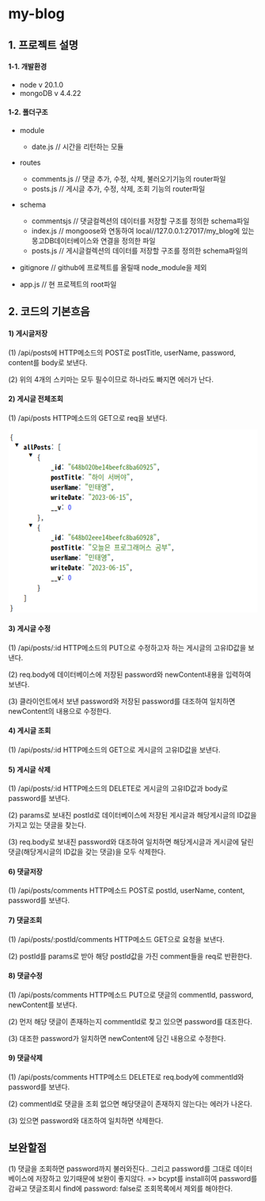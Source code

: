 # my-blog

## 1. 프로젝트 설명

#### 1-1. 개발환경
- node v 20.1.0
- mongoDB v 4.4.22

#### 1-2. 폴더구조
-  module
    - date.js      // 시간을 리턴하는 모듈
- routes
    - comments.js  // 댓글 추가, 수정, 삭제, 불러오기기능의 router파일
    - posts.js     // 게시글 추가, 수정, 삭제, 조회 기능의 router파일
- schema
    - commentsjs   // 댓글컬렉션의 데이터를 저장할 구조를 정의한 schema파일
    - index.js     // mongoose와 연동하여 local//127.0.0.1:27017/my_blog에 있는 몽고DB데이터베이스와 연결을 정의한 파일
    - posts.js     // 게시글컬렉션의 데이터를 저장할 구조를 정의한 schema파일의

- gitignore        // github에 프로젝트를 올릴때 node_module을 제외
- app.js           // 현 프로젝트의 root파일


## 2. 코드의 기본흐음
#### 1) 게시글저장
(1) /api/posts에 HTTP메소드의 POST로 postTitle, userName, password, content를 body로 보낸다.

(2) 위의 4개의 스키마는 모두 필수이므로 하나라도 빠지면 에러가 난다.

#### 2) 게시글 전체조회 
(1) /api/posts HTTP메소드의 GET으로 req을 보낸다. 

![Alt text](image.png)

#### 3) 게시글 수정
(1) /api/posts/:id HTTP메소드의 PUT으로 수정하고자 하는 게시글의 고유ID값을 보낸다. 

(2) req.body에 데이터베이스에 저장된 password와 newContent내용을 입력하여 보낸다.

(3) 클라이언트에서 보낸 password와 저장된 password를 대조하여 일치하면 newContent의 내용으로 수정한다.

#### 4) 게시글 조회
(1) /api/posts/:id HTTP메소드의 GET으로 게시글의 고유ID값을 보낸다.

#### 5) 게시글 삭제 
(1) /api/posts/:id HTTP메소드의 DELETE로 게시글의 고유ID값과 body로 password를 보낸다. 

(2) params로 보내진 postId로 데이터베이스에 저장된 게시글과 해당게시글의 ID값을 가지고 있는 댓글을 찾는다.

(3) req.body로 보내진 password와 대조하여 일치하면 해당게시글과 게시글에 달린 댓글(해당게시글의 ID값을 갖는 댓글)을 모두 삭제한다.


#### 6) 댓글저장
(1) /api/posts/comments HTTP메소드 POST로 postId, userName, content, password를 보낸다. 

#### 7) 댓글조회 
(1) /api/posts/:postId/comments HTTP메소드 GET으로 요청을 보낸다.

(2) postId를 params로 받아 해당 postId값을 가진 comment들을 req로 반환한다.

#### 8) 댓글수정
(1) /api/posts/comments HTTP메소드 PUT으로 댓글의 commentId, password, newContent를 보낸다.

(2) 먼저 해당 댓글이 존재하는지 commentId로 찾고 있으면 password를 대조한다.

(3) 대조한 password가 일치하면 newContent에 담긴 내용으로 수정한다. 

#### 9) 댓글삭제
(1) /api/posts/comments HTTP메소드 DELETE로 req.body에 commentId와 password를 보낸다. 

(2) commentId로 댓글을 조회 없으면 해당댓글이 존재하지 않는다는 에러가 나온다.

(3) 있으면 password와 대조하여 일치하면 삭제한다. 



## 보완할점 
(1) 댓글을 조회하면 password까지 불러와진다.. 그리고 password를 그대로 데이터베이스에 저장하고 있기때문에 보완이 좋지않다.
=> bcypt를 install히여 password를 감싸고 댓글조회시 find에 password: false로 조회목록에서 제외를 해야한다.
